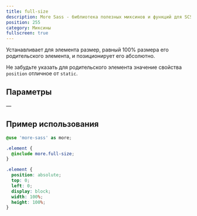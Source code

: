 ```yaml
---
title: full-size
description: More Sass - библиотека полезных миксинов и функций для SCSS.
position: 255
category: Миксины
fullscreen: true
---
```


Устанавливает для элемента размер, равный 100% размера его родительского элемента, и позиционирует его абсолютно.

<alert type="warning">Не забудьте указать для родительского элемента значение свойства `position` отличное от `static`.</alert>

## Параметры

—

## Пример использования

<code-group>
  
  <code-block label="SCSS" active>
  
  ```scss
  @use 'more-sass' as more;
  
  .element {
  	@include more.full-size;
  }
  ```
  
  </code-block>
  
  <code-block label="Результат">
  
  ```css
  .element {
  	position: absolute;
  	top: 0;
  	left: 0;
  	display: block;
  	width: 100%;
  	height: 100%;
  }
  ```
  
  </code-block>
  
</code-group>
